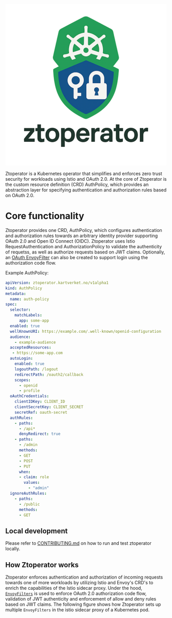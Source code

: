 <p>
  <img src="ztoperator_logo.png" alt="Architecture Diagram" width="600"/>
</p>

Ztoperator is a Kubernetes operator that simplifies and enforces zero trust security for workloads using Istio and OAuth 2.0. 
At the core of Ztoperator is the custom resource definition (CRD) AuthPolicy, which provides an abstraction layer for specifying authentication and authorization rules based on OAuth 2.0.


# Core functionality
Ztoperator provides one CRD, AuthPolicy, which configures authentication and authorization rules towards an arbitrary identity provider supporting OAuth 2.0 and Open ID Connect (OIDC). 
Ztoperator uses Istio RequestAuthentication and AuthorizationPolicy to validate the authenticity of requetss, as well as authorize requests based on JWT claims. 
Optionally, an [OAuth EnvoyFilter](https://www.envoyproxy.io/docs/envoy/latest/configuration/http/http_filters/oauth2_filter) 
can also be created to support login using the authorization code flow. 

Example AuthPolicy:
```yaml
apiVersion: ztoperator.kartverket.no/v1alpha1
kind: AuthPolicy
metadata:
  name: auth-policy
spec:
  selector:
    matchLabels:
      app: some-app
  enabled: true
  wellKnownURI: https://example.com/.well-known/openid-configuration
  audience:
    - example-audience
  acceptedResources:
   - https://some-app.com
  autoLogin:
    enabled: true
    logoutPath: /logout
    redirectPath: /oauth2/callback
    scopes:
      - openid
      - profile
  oAuthCredentials:
    clientIDKey: CLIENT_ID
    clientSecretKey: CLIENT_SECRET
    secretRef: oauth-secret
  authRules:
    - paths:
      - /api*
      denyRedirect: true
    - paths:
      - /admin
      methods:
      - GET
      - POST
      - PUT
      when:
      - claim: role
        values:
          - "admin"
  ignoreAuthRules:
    - paths:
      - /public
      methods:
      - GET
```

## Local development
Please refer to [CONTRIBUTING.md](CONTRIBUTING.md) on how to run and test ztoperator locally.

## How Ztoperator works

Ztoperator enforces authentication and authorization of incoming requests towards one of more workloads by utilizing Istio and Envoy's 
CRD's to enrich the capabilities of the Istio sidecar proxy. Under the hood, [`EnvoyFilters`](https://istio.io/latest/docs/reference/config/networking/envoy-filter/) 
is used to enforce OAuth 2.0 authorization code flow, validation of JWT authenticity and enforcement of allow and deny rules based on JWT claims. 
The following figure shows how Ztoperator sets up multiple `EnvoyFilters` in the istio sidecar proxy of a Kubernetes pod.

